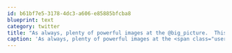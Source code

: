 ```yaml
---
id: b61bf7e5-3178-4dc3-a606-e85885bfcba8
blueprint: text
category: twitter
title: "As always, plenty of powerful images at the @big_picture.  This week it's Afghanistan. #ff"
caption: 'As always, plenty of powerful images at the <span class="username username_linked">@<a href="https://twitter.com/big_picture" title="The Big Picture">big_picture</a></span>.  This week it''s Afghanistan. <span class="hashtag hashtag_local">#<a href="http://tweettemp.darylchymko.ca/?tag=ff">ff</a>'
---
```

